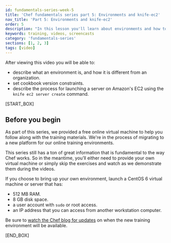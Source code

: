 ```yaml
---
id: fundamentals-series-week-5
title: 'Chef fundamentals series part 5: Environments and knife-ec2'
nav_title: 'Part 5: Environments and knife-ec2'
order: 5
description: "In this lesson you'll learn about environments and how to use Chef to launch a server on Amazon EC2."
keywords: training, videos, screencasts
category: 'fundamentals-series'
sections: [1, 2, 3]
tags: [video]
---
```

After viewing this video you will be able to:

* describe what an environment is, and how it is different from an organization.
* set cookbook version constraints.
* describe the process for launching a server on Amazon's EC2 using the `knife ec2 server create` command.

[START_BOX]

## Before you begin

As part of this series, we provided a free online virtual machine to help you follow along with the training materials. We're in the process of migrating to a new platform for our online training environments.

This series still has a ton of great information that is fundamental to the way Chef works. So in the meantime, you’ll either need to provide your own virtual machine or simply skip the exercises and watch as we demonstrate them during the videos.

If you choose to bring up your own environment, launch a CentOS 6 virtual machine or server that has:

* 512 MB RAM.
* 8 GB disk space.
* a user account with `sudo` or root access.
* an IP address that you can access from another workstation computer.

Be sure to [watch the Chef blog for updates](http://blog.chef.io) on when the new training environment will be available.

[END_BOX]

[spring-fund-week-1]: /modules/fundamentals-series-week-1
[spring-fund-week-2]: /modules/fundamentals-series-week-2
[week2-homework]: /modules/fundamentals-series-week-2/#homework
[spring-fund-week-3]: /modules/fundamentals-series-week-3
[spring-fund-week-4]: /modules/fundamentals-series-week-4
[spring-fund-week-5]: /modules/fundamentals-series-week-5
[spring-fund-week-6]: /modules/fundamentals-series-week-6
[chef-lab]: /modules/fundamentals-series-chef-lab
[discussion-forum]: https://groups.google.com/d/forum/learnchef-fundamentals-webinar
[survey]: http://evocalize.com/consumer/survey/chef/springwebinar-5
